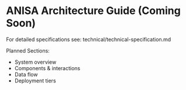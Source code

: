 # ANISA Architecture Guide (Coming Soon)

For detailed specifications see: technical/technical-specification.md

Planned Sections:
- System overview
- Components & interactions
- Data flow
- Deployment tiers



